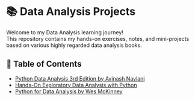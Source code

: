 # 📚 Data Analysis Projects

Welcome to my Data Analysis learning journey!  
This repository contains my hands-on exercises, notes, and mini-projects based on various highly regarded data analysis books.

## 📖 Table of Contents
- [Python Data Analysis 3rd Edition by Avinash Navlani](./Python-Data-Analysis-3rd-Edition-Avinash-Navlani)
- [Hands-On Exploratory Data Analysis with Python](./Hands-On-Exploratory-Data-Analysis-with-Python)
- [Python for Data Analysis by Wes McKinney](./Python-for-Data-Analysis-Wes-McKinney)
